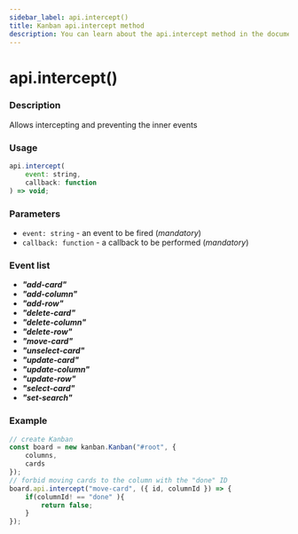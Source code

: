 ```yaml
---
sidebar_label: api.intercept()
title: Kanban api.intercept method
description: You can learn about the api.intercept method in the documentation of the JavaScript Kanban library. Browse developer guides and API reference, try out code examples and live demos.
---
```


# api.intercept()

### Description

Allows intercepting and preventing the inner events

### Usage

~~~jsx {}
api.intercept(
	event: string,
	callback: function
) => void;
~~~

### Parameters

- `event: string` - an event to be fired (*mandatory*)
- `callback: function` - a callback to be performed (*mandatory*)

### Event list

- ***"add-card"***
- ***"add-column"***
- ***"add-row"***
- ***"delete-card"***
- ***"delete-column"***
- ***"delete-row"***
- ***"move-card"***
- ***"unselect-card"***
- ***"update-card"***
- ***"update-column"***
- ***"update-row"***
- ***"select-card"***
- ***"set-search"***

### Example

~~~jsx {7-11}
// create Kanban
const board = new kanban.Kanban("#root", {
	columns,
	cards
});
// forbid moving cards to the column with the "done" ID
board.api.intercept("move-card", ({ id, columnId }) => {
	if(columnId! == "done" ){
		return false;
	}
});
~~~

